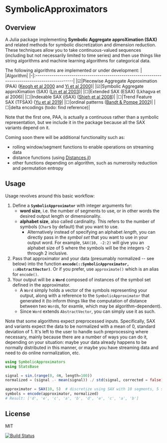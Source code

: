 # SymbolicApproximators

## Overview
A Julia package implementing **Symbolic Aggregate approXimation (SAX)** and related methods for symbolic discretization and dimension reduction. These techniques allow you to take continuous-valued sequences (including but not necessarily limited to time series) and then use things like string algorithms and machine learning algorithms for categorical data.

The following algorithms are implemented or under development:
| |Algorithm|
|-|:-------------------------------------------------------------------------------------------------|
|☑|Piecewise Aggregate Approximation (PAA) ([Keogh et al 2000](https://www.cs.ucr.edu/~eamonn/SAX.pdf) and [Yi et al 2000](https://dl.acm.org/doi/10.5555/645926.671689))|
|☑|Symbolic Aggregate approXimation (SAX) ([Lin et al 2003](https://www.cs.ucr.edu/~eamonn/SAX.pdf))|
|☐|Extended SAX (ESAX) (Lkhagva et al 2006)|
|☐|Indexable SAX (iSAX) ([Shieh et al 2008](https://www.cs.ucr.edu/~eamonn/iSAX.pdf))|
|☐|Trend Feature SAX (TFSAX) ([Yu et al 2019](https://arxiv.org/abs/1905.00421)|
|☐|ordinal patterns ([Bandt & Pompe 2002](https://pubmed.ncbi.nlm.nih.gov/12005759/))|
|☐|delta encodings (todo: find reference)|

Note that the first one, PAA, is actually a continuous rather than a symbolic representation, but we include it in the package because all the SAX variants depend on it.

Coming soon there will be additional functionality such as:
- rolling window/segment functions to enable operations on streaming data
- distance functions (using [Distances.jl](https://github.com/JuliaStats/Distances.jl))
- other functions depending on algorithm, such as numerosity reduction and permutation entropy

## Usage
Usage revolves around this basic workflow:
1. Define a **`SymbolicApproximator`** with integer arguments for:
    - **word size**, i.e. the number of segments to use, or in other words the desired output length or dimensionality.
    - **alphabet size**, also called cardinality. This refers to the number of symbols (`Char`s by default) that you want to use.
        - Alternatively instead of specifying an alphabet _length_, you can directly pass in the _symbol set_ that you want to use in your output word. For example, `SAX(10, -2:2)` will give you an alphabet size of 5 where the symbols will be the integers -2 through 2 inclusive.
3. Pass that approximator and your data (presumably normalized -- see below) into the function **`encode(::SymbolicApproximator, ::AbstractVector)`**. Or if you prefer, use `approximate()` which is an alias for `encode()`.
4. Your output will be a **`Word`** composed of instances of the symbol set defined in the approximator.
    - A `Word` simply holds a vector of the symbols representing your output, along with a reference to the `SymbolicApproximator` that generated it (to inform things like the computation of distance between two `Word`s, for examle, which may be algorithm-dependent).
    - Since `Word` extends `AbstractVector`, you can simply use it as such.

Note that some algorithms expect preprocessed inputs. Specifically, SAX and variants expect the data to be normalized with a mean of 0, standard deviation of 1. It's left to the user to handle such preprocessing where necessary, mainly because there are a number of ways you can do it, depending on your situation: maybe your data already happens to be normally distributed in this manner, or maybe you have streaming data and need to do online normalization, etc.

```julia
using SymbolicApproximators
using StatsBase

signal = sin.(range(0, 4π, length=100))
normalized = (signal .- mean(signal)) ./ std(signal, corrected = false)

approximator = SAX(10, 5)  # discretize using SAX with 10 segments, 5 symbols
symbols = encode(approximator, normalized)
# Result: ['d', 'e', 'c', 'a', 'b', 'd', 'e', 'c', 'a', 'b']
```



## License

MIT


[![Build Status](https://github.com/myersm0/SymbolicApproximators.jl/actions/workflows/CI.yml/badge.svg?branch=main)](https://github.com/myersm0/SymbolicApproximators.jl/actions/workflows/CI.yml?query=branch%3Amain)
